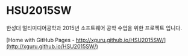 ﻿HSU2015SW
=========

한성대 멀티미디어공학과 2015년 소프트웨어 공학 수업을 위한 프로젝트 입니다. 

[Home with GitHub Pages - http://xguru.github.io/HSU2015SW/](http://xguru.github.io/HSU2015SW/)
